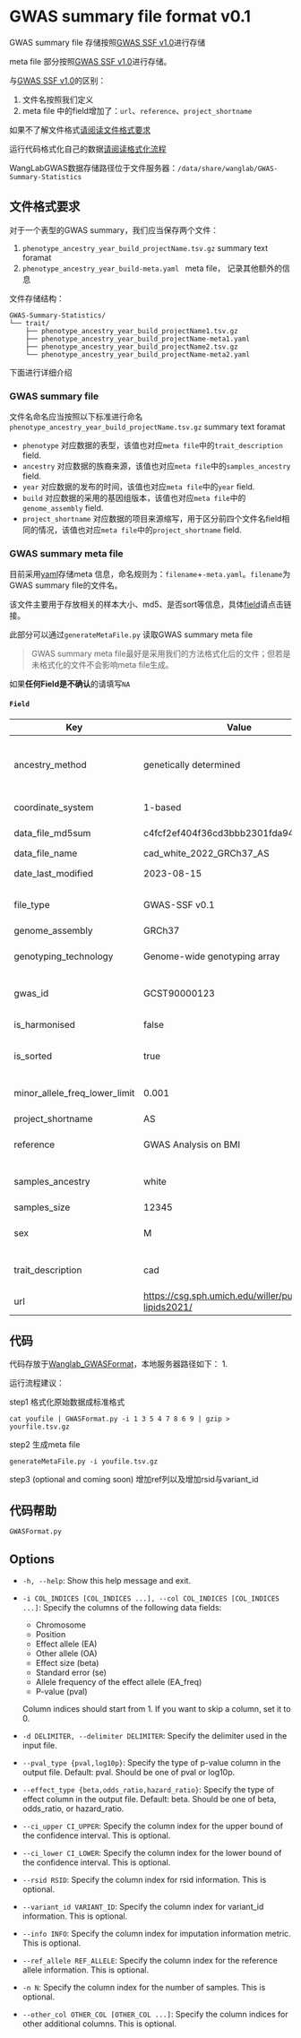 # GWAS summary file format v0.1

GWAS summary file 存储按照[GWAS SSF v1.0](https://github.com/EBISPOT/gwas-summary-statistics-standard)进行存储

meta file 部分按照[GWAS SSF v1.0](https://github.com/EBISPOT/gwas-summary-statistics-standard)进行存储。

与[GWAS SSF v1.0](https://github.com/EBISPOT/gwas-summary-statistics-standard)的区别：

1. 文件名按照我们定义
2. meta file 中的field增加了：`url`、`reference`、`project_shortname`

如果不了解文件格式[请阅读文件格式要求](#文件格式要求)

运行代码格式化自己的数据[请阅读格式化流程](#代码)

WangLabGWAS数据存储路径位于文件服务器：`/data/share/wanglab/GWAS-Summary-Statistics`

## 文件格式要求
对于一个表型的GWAS summary，我们应当保存两个文件：
1. `phenotype_ancestry_year_build_projectName.tsv.gz`  summary text foramat
2. `phenotype_ancestry_year_build-meta.yaml ` meta file， 记录其他额外的信息

文件存储结构：
```
GWAS-Summary-Statistics/
└── trait/
    ├── phenotype_ancestry_year_build_projectName1.tsv.gz
    ├── phenotype_ancestry_year_build_projectName-meta1.yaml
    ├── phenotype_ancestry_year_build_projectName2.tsv.gz
    └── phenotype_ancestry_year_build_projectName-meta2.yaml
```

下面进行详细介绍
### GWAS summary file
文件名命名应当按照以下标准进行命名
`phenotype_ancestry_year_build_projectName.tsv.gz`  summary text foramat

- `phenotype` 对应数据的表型，该值也对应`meta file`中的`trait_description` field.
- `ancestry` 对应数据的族裔来源，该值也对应`meta file`中的`samples_ancestry` field.
- `year` 对应数据的发布的时间，该值也对应`meta file`中的`year` field.
- `build` 对应数据的采用的基因组版本，该值也对应`meta file`中的`genome_assembly` field.
- `project_shortname` 对应数据的项目来源缩写，用于区分前四个文件名field相同的情况，该值也对应`meta file`中的`project_shortname` field.


### GWAS summary meta file
目前采用[yaml]()存储meta 信息，命名规则为：`filename`+`-meta.yaml`。`filename`为GWAS summary file的文件名。

该文件主要用于存放相关的样本大小、md5、是否sort等信息，具体[field](#field)请点击链接。

此部分可以通过`generateMetaFile.py` 读取GWAS summary meta file
>GWAS summary meta file最好是采用我们的方法格式化后的文件；但若是未格式化的文件不会影响meta file生成。

如果**任何Field是不确认**的请填写`NA`








#### `Field`

| Key                          | Value        | Description                                 | Accepted Value      |
|------------------------------|--------------|---------------------------------------------|---------------------|
| ancestry_method              | genetically determined        | Method used to determine sample ancestry e.g. self reported/genetically determined  | Text string (multiple possible) |
| coordinate_system            | 1-based        | Coordinate System                           | 1-based/0-based     |
| data_file_md5sum             | c4fcf2ef404f36cd3bbb2301fda94a1c | Data file MD5 checksum                      | Alphanumeric hash  |
| data_file_name               | cad_white_2022_GRCh37_AS | Data file name                              | Text string         |
| date_last_modified           | 2023-08-15 | Date last modified                         | Date format ('YYYY-MM-DD') |
| file_type                    | GWAS-SSF v0.1        | File type                                   | Text string (multiple possible) |
| genome_assembly              | GRCh37       | Genome assembly                            | GRCh/NCBI/UCSC      |
| genotyping_technology        | Genome-wide genotyping array        | Genotyping technology                      | Text string (multiple possible) |
| gwas_id                      | GCST90000123        | GWAS ID                                     | Text string (multiple possible) |
| is_harmonised                | false        | Flag whether the file is harmonised        | Boolean             |
| is_sorted                    | true         | Flag whether the file is sorted by genomic location | Boolean             |
| minor_allele_freq_lower_limit| 0.001        | Lowest possible minor allele frequency    | Numeric             |
| project_shortname            | AS           | Project shortname                          | Text string         |
| reference                    | GWAS Analysis on BMI        | Reference                                   | Text string (multiple possible) |
| samples_ancestry             | white        | Sample ancestry                            | Text string (multiple possible) |
| samples_size                 | 12345        | Sample size                                | Integer             |
| sex                          | M        | Indicate if and how the study was sex-stratified | "M", "F", "combined", or "#NA" |
| trait_description            | cad          | Author reported trait description         | Text string (multiple possible) |
| url                          | https://csg.sph.umich.edu/willer/public/glgc-lipids2021/        | URL                                         | Text string (URL format) |


## 代码

代码存放于[Wanglab_GWASFormat](https://github.com/WangLabBig/GWASFormat)，本地服务器路径如下：
1. 

运行流程建议：

step1 格式化原始数据成标准格式

`cat youfile | GWASFormat.py -i 1 3 5 4 7 8 6 9 | gzip > yourfile.tsv.gz`

step2 生成meta file

`generateMetaFile.py -i youfile.tsv.gz`

step3 (optional and coming soon) 增加ref列以及增加rsid与variant_id

## 代码帮助

`GWASFormat.py` 

## Options

- `-h, --help`: Show this help message and exit.

- `-i COL_INDICES [COL_INDICES ...], --col COL_INDICES [COL_INDICES ...]`: Specify the columns of the following data fields:
  - Chromosome
  - Position
  - Effect allele (EA)
  - Other allele (OA)
  - Effect size (beta)
  - Standard error (se)
  - Allele frequency of the effect allele (EA_freq)
  - P-value (pval)
  
  Column indices should start from 1. If you want to skip a column, set it to 0.

- `-d DELIMITER, --delimiter DELIMITER`: Specify the delimiter used in the input file.

- `--pval_type {pval,log10p}`: Specify the type of p-value column in the output file. Default: pval. Should be one of pval or log10p.

- `--effect_type {beta,odds_ratio,hazard_ratio}`: Specify the type of effect column in the output file. Default: beta. Should be one of beta, odds_ratio, or hazard_ratio.

- `--ci_upper CI_UPPER`: Specify the column index for the upper bound of the confidence interval. This is optional.

- `--ci_lower CI_LOWER`: Specify the column index for the lower bound of the confidence interval. This is optional.

- `--rsid RSID`: Specify the column index for rsid information. This is optional.

- `--variant_id VARIANT_ID`: Specify the column index for variant_id information. This is optional.

- `--info INFO`: Specify the column index for imputation information metric. This is optional.

- `--ref_allele REF_ALLELE`: Specify the column index for the reference allele information. This is optional.

- `-n N`: Specify the column index for the number of samples. This is optional.

- `--other_col OTHER_COL [OTHER_COL ...]`: Specify the column indices for other additional columns. This is optional.
